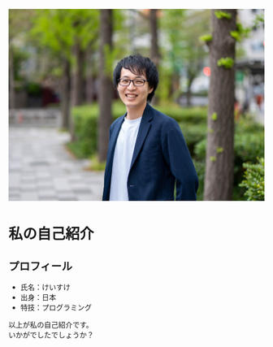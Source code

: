 ![image](image.jpg)


# 私の自己紹介

## プロフィール
- 氏名：けいすけ
- 出身：日本
- 特技：プログラミング

以上が私の自己紹介です。  
いかがでしたでしょうか？
